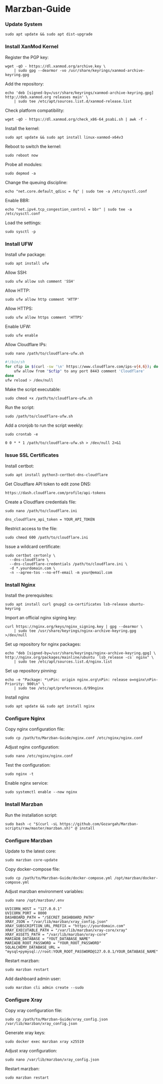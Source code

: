 # Marzban-Guide
### Update System
```
sudo apt update && sudo apt dist-upgrade
```
### Install XanMod Kernel
Register the PGP key:
```
wget -qO - https://dl.xanmod.org/archive.key \
    | sudo gpg --dearmor -vo /usr/share/keyrings/xanmod-archive-keyring.gpg
```
Add the repository:
```
echo 'deb [signed-by=/usr/share/keyrings/xanmod-archive-keyring.gpg] http://deb.xanmod.org releases main' \
    | sudo tee /etc/apt/sources.list.d/xanmod-release.list
```
Check platform compatibility:
```
wget -qO - https://dl.xanmod.org/check_x86-64_psabi.sh | awk -f -
```
Install the kernel:
```
sudo apt update && sudo apt install linux-xanmod-x64v3
```
Reboot to switch the kernel:
```
sudo reboot now
```
Probe all modules:
```
sudo depmod -a
```
Change the queuing discipline:
```
echo "net.core.default_qdisc = fq" | sudo tee -a /etc/sysctl.conf
```
Enable BBR:
```
echo "net.ipv4.tcp_congestion_control = bbr" | sudo tee -a /etc/sysctl.conf
```
Load the settings:
```
sudo sysctl -p
```
### Install UFW
Install ufw package:
```
sudo apt install ufw
```
Allow SSH:
```
sudo ufw allow ssh comment 'SSH'
```
Allow HTTP:
```
sudo ufw allow http comment 'HTTP'
```
Allow HTTPS:
```
sudo ufw allow https comment 'HTTPS'
```
Enable UFW:
```
sudo ufw enable
```
Allow Cloudflare IPs:
```
sudo nano /path/to/cloudflare-ufw.sh
```
```sh
#!/bin/sh
for cfip in $(curl -sw '\n' https://www.cloudflare.com/ips-v{4,6}); do
    ufw allow from "$cfip" to any port 8443 comment 'Cloudflare'
done
ufw reload > /dev/null
```
Make the script executable:
```
sudo chmod +x /path/to/cloudflare-ufw.sh
```
Run the script:
```
sudo /path/to/cloudflare-ufw.sh
```
Add a cronjob to run the script weekly:
```
sudo crontab -e
```
```
0 0 * * 1 /path/to/cloudflare-ufw.sh > /dev/null 2>&1
```
### Issue SSL Certificates
Install certbot:
```
sudo apt install python3-certbot-dns-cloudflare
```
Get Cloudflare API token to edit zone DNS:
```
https://dash.cloudflare.com/profile/api-tokens
```
Create a Cloudflare credentials file:
```
sudo nano /path/to/cloudflare.ini
```
```
dns_cloudflare_api_token = YOUR_API_TOKEN
```
Restrict access to the file:
```
sudo chmod 600 /path/to/cloudflare.ini
```
Issue a wildcard certificate:
```
sudo certbot certonly \
  --dns-cloudflare \
  --dns-cloudflare-credentials /path/to/cloudflare.ini \
  -d *.yourdomain.com \
  -n --agree-tos --no-eff-email -m your@email.com
```
### Install Nginx
Install the prerequisites:
```
sudo apt install curl gnupg2 ca-certificates lsb-release ubuntu-keyring
```
Import an official nginx signing key:
```
curl https://nginx.org/keys/nginx_signing.key | gpg --dearmor \
    | sudo tee /usr/share/keyrings/nginx-archive-keyring.gpg >/dev/null
```
Set up repository for nginx packages:
```
echo "deb [signed-by=/usr/share/keyrings/nginx-archive-keyring.gpg] \
http://nginx.org/packages/mainline/ubuntu `lsb_release -cs` nginx" \
    | sudo tee /etc/apt/sources.list.d/nginx.list
```
Set up repository pinning: 
```
echo -e "Package: *\nPin: origin nginx.org\nPin: release o=nginx\nPin-Priority: 900\n" \
    | sudo tee /etc/apt/preferences.d/99nginx
```
Install nginx
```
sudo apt update && sudo apt install nginx
```
### Configure Nginx
Copy nginx configuration file:
```
sudo cp /path/to/Marzban-Guide/nginx.conf /etc/nginx/nginx.conf
```
Adjust nginx configuration:
```
sudo nano /etc/nginx/nginx.conf
```
Test the configuration:
```
sudo nginx -t
```
Enable nginx service:
```
sudo systemctl enable --now nginx
```
### Install Marzban
Run the installation script:
```
sudo bash -c "$(curl -sL https://github.com/Gozargah/Marzban-scripts/raw/master/marzban.sh)" @ install
```
### Configure Marzban
Update to the latest core:
```
sudo marzban core-update
```
Copy docker-compose file:
```
sudo cp /path/to/Marzban-Guide/docker-compose.yml /opt/marzban/docker-compose.yml
```
Adjust marzban environment variables:
```
sudo nano /opt/marzban/.env
```
```
UVICORN_HOST = "127.0.0.1"
UVICORN_PORT = 8000
DASHBOARD_PATH = "/SECRET_DASHBOARD_PATH"
XRAY_JSON = "/var/lib/marzban/xray_config.json"
XRAY_SUBSCRIPTION_URL_PREFIX = "https://yourdomain.com"
XRAY_EXECUTABLE_PATH = "/var/lib/marzban/xray-core/xray"
XRAY_ASSETS_PATH = "/var/lib/marzban/xray-core"
MARIADB_DATABASE = "YOUT_DATABASE_NAME"
MARIADB_ROOT_PASSWORD = "YOUR_ROOT_PASSWORD"
SQLALCHEMY_DATABASE_URL = "mysql+pymysql://root:YOUR_ROOT_PASSWORD@127.0.0.1/YOUR_DATABASE_NAME"
```
Restart marzban:
```
sudo marzban restart
```
Add dashboard admin user:
```
sudo marzban cli admin create --sudo
```
### Configure Xray
Copy xray configuration file:
```
sudo cp /path/to/Marzban-Guide/xray_config.json /var/lib/marzban/xray_config.json
```
Generate xray keys:
```
sudo docker exec marzban xray x25519
```
Adjust xray configuration:
```
sudo nano /var/lib/marzban/xray_config.json
```
Restart marzban:
```
sudo marzban restart
```
